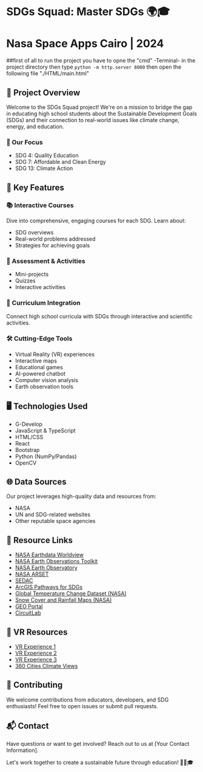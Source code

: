# SDGs Squad: Master SDGs 🌍🎓
# Nasa Space Apps Cairo | 2024

##first of all to run the project you have to opne the "cmd" -Terminal- in the project directory then type `python -m http.server 8000` then open the following file "./HTML/main.html"

## 🚀 Project Overview

Welcome to the SDGs Squad project! We're on a mission to bridge the gap in educating high school students about the Sustainable Development Goals (SDGs) and their connection to real-world issues like climate change, energy, and education.

### 🎯 Our Focus
- SDG 4: Quality Education
- SDG 7: Affordable and Clean Energy
- SDG 13: Climate Action

## 🌟 Key Features

### 📚 Interactive Courses
Dive into comprehensive, engaging courses for each SDG. Learn about:
- SDG overviews
- Real-world problems addressed
- Strategies for achieving goals

### 🧠 Assessment & Activities
- Mini-projects
- Quizzes
- Interactive activities

### 🔬 Curriculum Integration
Connect high school curricula with SDGs through interactive and scientific activities.

### 🛠️ Cutting-Edge Tools
- Virtual Reality (VR) experiences
- Interactive maps
- Educational games
- AI-powered chatbot
- Computer vision analysis
- Earth observation tools

## 🖥️ Technologies Used

- G-Develop
- JavaScript & TypeScript
- HTML/CSS
- React
- Bootstrap
- Python (NumPy/Pandas)
- OpenCV

## 🌐 Data Sources

Our project leverages high-quality data and resources from:
- NASA
- UN and SDG-related websites
- Other reputable space agencies

## 🔗 Resource Links

- [NASA Earthdata Worldview](https://worldview.earthdata.nasa.gov/)
- [NASA Earth Observations Toolkit](https://eotoolkit.unhabitat.org/)
- [NASA Earth Observatory](https://earthobservatory.nasa.gov/)
- [NASA ARSET](https://arset.gsfc.nasa.gov/)
- [SEDAC](https://sedac.ciesin.columbia.edu/)
- [ArcGIS Pathways for SDGs](https://learn.arcgis.com/en/paths/sdg-4-quality-education/)
- [Global Temperature Change Dataset (NASA)](https://sdgstoday.org/dataset/global-temperature-change)
- [Snow Cover and Rainfall Maps (NASA)](https://earthobservatory.nasa.gov/global-maps/MOD10C1_M_SNOW)
- [GEO Portal](https://www.geoportal.org/)
- [CircuitLab](https://www.circuitlab.com/editor/#?id=7pq5wm&from=homepage)

## 🎥 VR Resources

- [VR Experience 1](https://youtu.be/aCu9rZvXRLg?si=5QULV0qpVXUOtBMq)
- [VR Experience 2](https://artsandculture.google.com/story/NQXB4XRLqp6fFQ)
- [VR Experience 3](https://youtu.be/WXAHh3pe84k?si=Et5fsCU0RsSO2O0T)
- [360 Cities Climate Views](https://www.360cities.net/search?utf8=%E2%9C%93&query=climate)

## 🤝 Contributing

We welcome contributions from educators, developers, and SDG enthusiasts! Feel free to open issues or submit pull requests.

## 📬 Contact

Have questions or want to get involved? Reach out to us at [Your Contact Information].

Let's work together to create a sustainable future through education! 🌱🔬🎓
